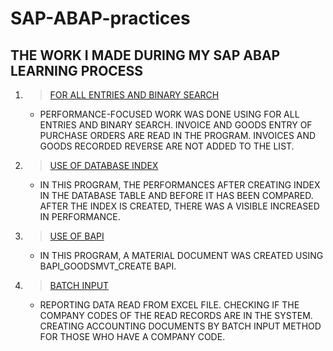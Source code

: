 # **SAP-ABAP-practices**
## THE WORK I MADE DURING MY SAP ABAP LEARNING PROCESS

1. >  [FOR ALL ENTRIES AND BINARY SEARCH](https://github.com/DogukanP/SAP-ABAP-practices/blob/main/src/zdop_for_all_entries.prog.abap)
      - PERFORMANCE-FOCUSED WORK WAS DONE USING FOR ALL ENTRIES AND BINARY SEARCH. INVOICE AND GOODS ENTRY OF PURCHASE ORDERS ARE READ IN THE PROGRAM. INVOICES AND GOODS RECORDED     REVERSE ARE NOT ADDED TO THE LIST. 
2. >  [USE OF DATABASE INDEX](https://github.com/DogukanP/SAP-ABAP-practices/blob/main/src/zdop_db_index_test.prog.abap)
      - IN THIS PROGRAM, THE PERFORMANCES AFTER CREATING INDEX IN THE DATABASE TABLE AND BEFORE IT HAS BEEN COMPARED.
      AFTER THE INDEX IS CREATED, THERE WAS A VISIBLE INCREASED IN PERFORMANCE.
3. >  [USE OF BAPI](https://github.com/DogukanP/SAP-ABAP-practices/blob/main/src/zdop_bapi_create_mat.prog.abap)
      - IN THIS PROGRAM, A MATERIAL DOCUMENT WAS CREATED USING BAPI_GOODSMVT_CREATE BAPI.
4. >  [BATCH INPUT](https://github.com/DogukanP/SAP-ABAP-practices/blob/main/src/zdop_batch_input.prog.abap)
      - REPORTING DATA READ FROM EXCEL FILE. CHECKING IF THE COMPANY CODES OF THE READ RECORDS ARE IN THE SYSTEM. CREATING ACCOUNTING DOCUMENTS BY BATCH INPUT METHOD FOR THOSE WHO         HAVE A COMPANY CODE.
      
  

